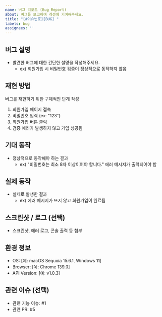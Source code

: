 ```yaml
---
name: 버그 리포트 (Bug Report)
about: 버그를 보고하여 개선에 기여해주세요.
title: "[#이슈번호][BUG] "
labels: bug
assignees: ''
---
```


## 버그 설명

- 발견한 버그에 대한 간단한 설명을 작성해주세요.
    - ex) 회원가입 시 비밀번호 검증이 정상적으로 동작하지 않음

## 재현 방법

버그를 재현하기 위한 구체적인 단계 작성

1. 회원가입 페이지 접속
2. 비밀번호 입력 (ex: "123")
3. 회원가입 버튼 클릭
4. 검증 에러가 발생하지 않고 가입 성공됨

## 기대 동작

- 정상적으로 동작해야 하는 결과
    - ex) "비밀번호는 최소 8자 이상이어야 합니다." 에러 메시지가 출력되어야 함

## 실제 동작

- 실제로 발생한 결과
    - ex) 에러 메시지가 뜨지 않고 회원가입이 완료됨

## 스크린샷 / 로그 (선택)

- 스크린샷, 에러 로그, 콘솔 출력 등 첨부

## 환경 정보

- OS: [예: macOS Sequoia 15.6.1, Windows 11]
- Browser: [예: Chrome 139.0]
- API Version: [예: v1.0.3]

## 관련 이슈 (선택)

- 관련 기능 이슈: #1
- 관련 PR: #5
